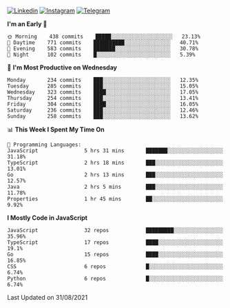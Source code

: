[![Linkedin](https://img.shields.io/badge/-Archie-blue?style=flat-square&labelColor=gray&logo=Linkedin&logoColor=white&link=https://www.linkedin.com/in/archisdi)](https://www.linkedin.com/in/archisdi)
[![Instagram](https://img.shields.io/badge/-@archisdi-orange?style=flat-square&labelColor=gray&logo=Instagram&logoColor=white&link=https://www.instagram.com/archisdi)](https://www.instagram.com/archisdi)
[![Telegram](https://img.shields.io/badge/-aai-informational?style=flat-square&labelColor=gray&logo=telegram&logoColor=white&link=https://t.me/archisdi)](https://t.me/archisdi)

<!--START_SECTION:waka-->
**I'm an Early 🐤** 

```text
🌞 Morning    438 commits    █████░░░░░░░░░░░░░░░░░░░░   23.13% 
🌆 Daytime    771 commits    ██████████░░░░░░░░░░░░░░░   40.71% 
🌃 Evening    583 commits    ███████░░░░░░░░░░░░░░░░░░   30.78% 
🌙 Night      102 commits    █░░░░░░░░░░░░░░░░░░░░░░░░   5.39%

```
📅 **I'm Most Productive on Wednesday** 

```text
Monday       234 commits    ███░░░░░░░░░░░░░░░░░░░░░░   12.35% 
Tuesday      285 commits    ███░░░░░░░░░░░░░░░░░░░░░░   15.05% 
Wednesday    323 commits    ████░░░░░░░░░░░░░░░░░░░░░   17.05% 
Thursday     254 commits    ███░░░░░░░░░░░░░░░░░░░░░░   13.41% 
Friday       304 commits    ████░░░░░░░░░░░░░░░░░░░░░   16.05% 
Saturday     236 commits    ███░░░░░░░░░░░░░░░░░░░░░░   12.46% 
Sunday       258 commits    ███░░░░░░░░░░░░░░░░░░░░░░   13.62%

```


📊 **This Week I Spent My Time On** 

```text
💬 Programming Languages: 
JavaScript               5 hrs 31 mins       ███████░░░░░░░░░░░░░░░░░░   31.18% 
TypeScript               2 hrs 18 mins       ███░░░░░░░░░░░░░░░░░░░░░░   13.01% 
Go                       2 hrs 13 mins       ███░░░░░░░░░░░░░░░░░░░░░░   12.57% 
Java                     2 hrs 5 mins        ███░░░░░░░░░░░░░░░░░░░░░░   11.78% 
Properties               1 hr 45 mins        ██░░░░░░░░░░░░░░░░░░░░░░░   9.92%

```

**I Mostly Code in JavaScript** 

```text
JavaScript               32 repos            █████████░░░░░░░░░░░░░░░░   35.96% 
TypeScript               17 repos            ████░░░░░░░░░░░░░░░░░░░░░   19.1% 
Go                       15 repos            ████░░░░░░░░░░░░░░░░░░░░░   16.85% 
CSS                      6 repos             █░░░░░░░░░░░░░░░░░░░░░░░░   6.74% 
Python                   6 repos             █░░░░░░░░░░░░░░░░░░░░░░░░   6.74%

```



 Last Updated on 31/08/2021
<!--END_SECTION:waka-->